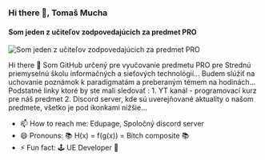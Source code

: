 ### Hi there 👋, Tomaš Mucha
#### Som jeden z učiteľov zodpovedajúcich za predmet PRO 
![Som jeden z učiteľov zodpovedajúcich za predmet PRO ](https://www.spsknm.sk/ssknm/sites/default/files/slideshow/1.jpg)

Hi there 👋  Som GitHub určený pre vyučovanie predmetu PRO pre Strednú priemyselnú školu informačných a sieťových technológií... Budem slúžiť na uchovanie poznámok k paradigmatám a preberaným témem na hodinách...  Podstatné linky ktoré by ste mali sledovať :  1. YT kanál - programovací kurz pre náš predmet 2. Discord server, kde sú uverejňované aktuality o našom predmete, všetko je pod ikonkami nižšie...  

- 📫 How to reach me: Edupage, Spoločný discord server 
- 😄 Pronouns: 📚 H(x)  = f(g(x)) = Bitch composite 📚 
- ⚡ Fun fact: 🕹️ UE Developer 🔮 




